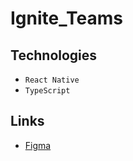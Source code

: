 # Ignite_Teams
<!-- ![layout](./assets/layout.png) -->

## Technologies
- `React Native`
- `TypeScript`

## Links
- [Figma](https://www.figma.com/file/QuarRsiZuXf34wSicer2CK/Ignite-Teams-(Community)?type=design&node-id=37-6&mode=design&t=zwh1BAGDHAWnADNA-0)